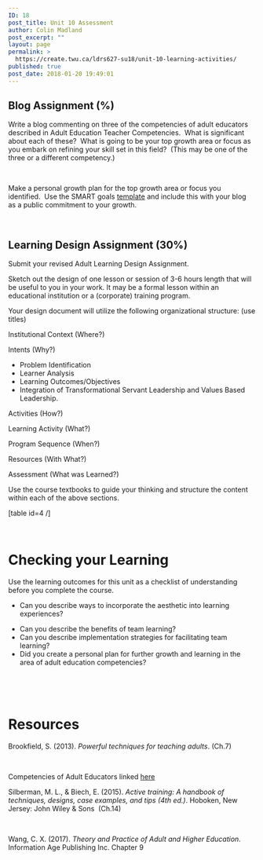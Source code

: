 ```yaml
---
ID: 18
post_title: Unit 10 Assessment
author: Colin Madland
post_excerpt: ""
layout: page
permalink: >
  https://create.twu.ca/ldrs627-su18/unit-10-learning-activities/
published: true
post_date: 2018-01-20 19:49:01
---
```

<h2>Blog Assignment (%)</h2>
Write a blog commenting on three of the competencies of adult educators described in Adult Education Teacher Competencies.  What is significant about each of these?  What is going to be your top growth area or focus as you embark on refining your skill set in this field?  (This may be one of the three or a different competency.)

&nbsp;

Make a personal growth plan for the top growth area or focus you identified.  Use the SMART goals <a href="https://www.smartsheet.com/blog/essential-guide-writing-smart-goals">template</a> and include this with your blog as a public commitment to your growth.

&nbsp;
<h2>Learning Design Assignment (30%)</h2>
Submit your revised Adult Learning Design Assignment.

Sketch out the design of one lesson or session of 3-6 hours length that will be useful to you in your work. It may be a formal lesson within an educational institution or a (corporate) training program.

Your design document will utilize the following organizational structure: (use titles)

Institutional Context (Where?)

Intents (Why?)
<ul>
 	<li>Problem Identification</li>
 	<li>Learner Analysis</li>
 	<li>Learning Outcomes/Objectives</li>
 	<li>Integration of Transformational Servant Leadership and Values Based Leadership.</li>
</ul>
Activities (How?)

Learning Activity (What?)

Program Sequence (When?)

Resources (With What?)

Assessment (What was Learned?)

Use the course textbooks to guide your thinking and structure the content within each of the above sections.

[table id=4 /]

<strong> </strong>
<h1>Checking your Learning</h1>
Use the learning outcomes for this unit as a checklist of understanding before you complete the course.
<ul>
 	<li>Can you describe ways to incorporate the aesthetic into learning experiences?</li>
</ul>
<ul>
 	<li>Can you describe the benefits of team learning?</li>
 	<li>Can you describe implementation strategies for facilitating team learning?</li>
 	<li>Did you create a personal plan for further growth and learning in the area of adult education competencies?</li>
</ul>
&nbsp;

<strong> </strong>
<h1>Resources</h1>
Brookfield, S. (2013). <em>Powerful techniques for teaching adults</em>. (Ch.7)

&nbsp;

Competencies of Adult Educators linked <a href="https://lincs.ed.gov/publications/te/competencies.pdf">here</a>

Silberman, M. L., &amp; Biech, E. (2015). <em>Active training: A handbook of techniques, designs, case examples, and tips (4th ed.)</em>. Hoboken, New Jersey: John Wiley &amp; Sons  (Ch.14)

&nbsp;

Wang, C. X. (2017). <em>Theory and Practice of Adult and Higher Education</em>. Information Age Publishing Inc. Chapter 9